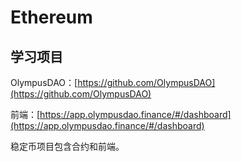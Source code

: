 # Ethereum

##

## 学习项目

OlympusDAO：[https://github.com/OlympusDAO](https://github.com/OlympusDAO)

前端：[https://app.olympusdao.finance/#/dashboard](https://app.olympusdao.finance/#/dashboard)

稳定币项目包含合约和前端。
